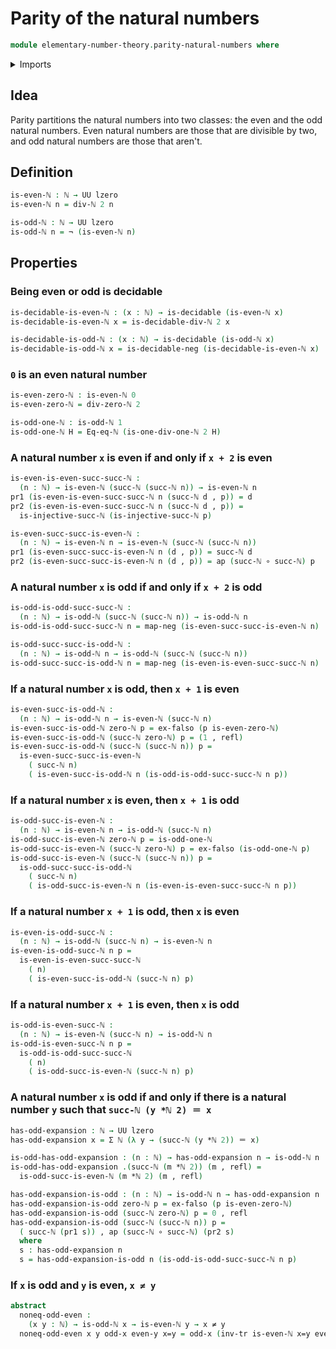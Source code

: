 # Parity of the natural numbers

```agda
module elementary-number-theory.parity-natural-numbers where
```

<details><summary>Imports</summary>

```agda
open import elementary-number-theory.divisibility-natural-numbers
open import elementary-number-theory.equality-natural-numbers
open import elementary-number-theory.modular-arithmetic-standard-finite-types
open import elementary-number-theory.multiplication-natural-numbers
open import elementary-number-theory.natural-numbers

open import foundation.action-on-identifications-functions
open import foundation.decidable-types
open import foundation.negated-equality
open import foundation.dependent-pair-types
open import foundation.empty-types
open import foundation.function-types
open import foundation.identity-types
open import foundation.transport-along-identifications
open import foundation.negation
open import foundation.universe-levels
```

</details>

## Idea

Parity partitions the natural numbers into two classes: the even and the odd
natural numbers. Even natural numbers are those that are divisible by two, and
odd natural numbers are those that aren't.

## Definition

```agda
is-even-ℕ : ℕ → UU lzero
is-even-ℕ n = div-ℕ 2 n

is-odd-ℕ : ℕ → UU lzero
is-odd-ℕ n = ¬ (is-even-ℕ n)
```

## Properties

### Being even or odd is decidable

```agda
is-decidable-is-even-ℕ : (x : ℕ) → is-decidable (is-even-ℕ x)
is-decidable-is-even-ℕ x = is-decidable-div-ℕ 2 x

is-decidable-is-odd-ℕ : (x : ℕ) → is-decidable (is-odd-ℕ x)
is-decidable-is-odd-ℕ x = is-decidable-neg (is-decidable-is-even-ℕ x)
```

### `0` is an even natural number

```agda
is-even-zero-ℕ : is-even-ℕ 0
is-even-zero-ℕ = div-zero-ℕ 2

is-odd-one-ℕ : is-odd-ℕ 1
is-odd-one-ℕ H = Eq-eq-ℕ (is-one-div-one-ℕ 2 H)
```

### A natural number `x` is even if and only if `x + 2` is even

```agda
is-even-is-even-succ-succ-ℕ :
  (n : ℕ) → is-even-ℕ (succ-ℕ (succ-ℕ n)) → is-even-ℕ n
pr1 (is-even-is-even-succ-succ-ℕ n (succ-ℕ d , p)) = d
pr2 (is-even-is-even-succ-succ-ℕ n (succ-ℕ d , p)) =
  is-injective-succ-ℕ (is-injective-succ-ℕ p)

is-even-succ-succ-is-even-ℕ :
  (n : ℕ) → is-even-ℕ n → is-even-ℕ (succ-ℕ (succ-ℕ n))
pr1 (is-even-succ-succ-is-even-ℕ n (d , p)) = succ-ℕ d
pr2 (is-even-succ-succ-is-even-ℕ n (d , p)) = ap (succ-ℕ ∘ succ-ℕ) p
```

### A natural number `x` is odd if and only if `x + 2` is odd

```agda
is-odd-is-odd-succ-succ-ℕ :
  (n : ℕ) → is-odd-ℕ (succ-ℕ (succ-ℕ n)) → is-odd-ℕ n
is-odd-is-odd-succ-succ-ℕ n = map-neg (is-even-succ-succ-is-even-ℕ n)

is-odd-succ-succ-is-odd-ℕ :
  (n : ℕ) → is-odd-ℕ n → is-odd-ℕ (succ-ℕ (succ-ℕ n))
is-odd-succ-succ-is-odd-ℕ n = map-neg (is-even-is-even-succ-succ-ℕ n)
```

### If a natural number `x` is odd, then `x + 1` is even

```agda
is-even-succ-is-odd-ℕ :
  (n : ℕ) → is-odd-ℕ n → is-even-ℕ (succ-ℕ n)
is-even-succ-is-odd-ℕ zero-ℕ p = ex-falso (p is-even-zero-ℕ)
is-even-succ-is-odd-ℕ (succ-ℕ zero-ℕ) p = (1 , refl)
is-even-succ-is-odd-ℕ (succ-ℕ (succ-ℕ n)) p =
  is-even-succ-succ-is-even-ℕ
    ( succ-ℕ n)
    ( is-even-succ-is-odd-ℕ n (is-odd-is-odd-succ-succ-ℕ n p))
```

### If a natural number `x` is even, then `x + 1` is odd

```agda
is-odd-succ-is-even-ℕ :
  (n : ℕ) → is-even-ℕ n → is-odd-ℕ (succ-ℕ n)
is-odd-succ-is-even-ℕ zero-ℕ p = is-odd-one-ℕ
is-odd-succ-is-even-ℕ (succ-ℕ zero-ℕ) p = ex-falso (is-odd-one-ℕ p)
is-odd-succ-is-even-ℕ (succ-ℕ (succ-ℕ n)) p =
  is-odd-succ-succ-is-odd-ℕ
    ( succ-ℕ n)
    ( is-odd-succ-is-even-ℕ n (is-even-is-even-succ-succ-ℕ n p))
```

### If a natural number `x + 1` is odd, then `x` is even

```agda
is-even-is-odd-succ-ℕ :
  (n : ℕ) → is-odd-ℕ (succ-ℕ n) → is-even-ℕ n
is-even-is-odd-succ-ℕ n p =
  is-even-is-even-succ-succ-ℕ
    ( n)
    ( is-even-succ-is-odd-ℕ (succ-ℕ n) p)
```

### If a natural number `x + 1` is even, then `x` is odd

```agda
is-odd-is-even-succ-ℕ :
  (n : ℕ) → is-even-ℕ (succ-ℕ n) → is-odd-ℕ n
is-odd-is-even-succ-ℕ n p =
  is-odd-is-odd-succ-succ-ℕ
    ( n)
    ( is-odd-succ-is-even-ℕ (succ-ℕ n) p)
```

### A natural number `x` is odd if and only if there is a natural number `y` such that `succ-ℕ (y *ℕ 2) ＝ x`

```agda
has-odd-expansion : ℕ → UU lzero
has-odd-expansion x = Σ ℕ (λ y → (succ-ℕ (y *ℕ 2)) ＝ x)

is-odd-has-odd-expansion : (n : ℕ) → has-odd-expansion n → is-odd-ℕ n
is-odd-has-odd-expansion .(succ-ℕ (m *ℕ 2)) (m , refl) =
  is-odd-succ-is-even-ℕ (m *ℕ 2) (m , refl)

has-odd-expansion-is-odd : (n : ℕ) → is-odd-ℕ n → has-odd-expansion n
has-odd-expansion-is-odd zero-ℕ p = ex-falso (p is-even-zero-ℕ)
has-odd-expansion-is-odd (succ-ℕ zero-ℕ) p = 0 , refl
has-odd-expansion-is-odd (succ-ℕ (succ-ℕ n)) p =
  ( succ-ℕ (pr1 s)) , ap (succ-ℕ ∘ succ-ℕ) (pr2 s)
  where
  s : has-odd-expansion n
  s = has-odd-expansion-is-odd n (is-odd-is-odd-succ-succ-ℕ n p)
```

### If `x` is odd and `y` is even, `x ≠ y`

```agda
abstract
  noneq-odd-even :
    (x y : ℕ) → is-odd-ℕ x → is-even-ℕ y → x ≠ y
  noneq-odd-even x y odd-x even-y x=y = odd-x (inv-tr is-even-ℕ x=y even-y)
```
